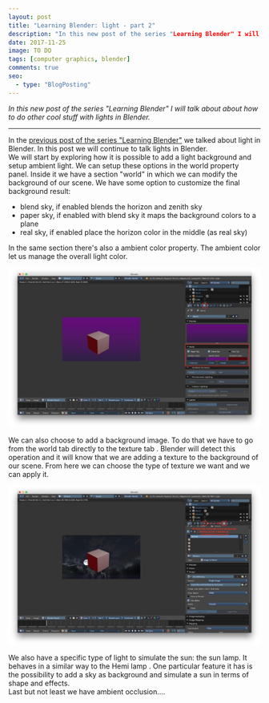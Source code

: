 ```yaml
---
layout: post
title: "Learning Blender: light - part 2"
description: "In this new post of the series "Learning Blender" I will talk about about how to do other cool stuff with lights in Blender."
date: 2017-11-25
image: TO DO
tags: [computer graphics, blender]
comments: true
seo:
  - type: "BlogPosting"
---
```


*In this new post of the series "Learning Blender" I will talk about about how to do other cool stuff with lights in Blender.*

---

In the [previous post of the series "Learning Blender"](TODO) we talked about light in Blender. In this post we 
will continue to talk lights in Blender.  
We will start by exploring how it is possible to add a light background and setup ambient light. We can setup these 
options in the world property panel. Inside it we have a section "world" in which we can modify the background of our
 scene. We have some option to customize the final background result:
 
 * blend sky, if enabled blends the horizon and zenith sky
 * paper sky, if enabled with blend sky it maps the background colors to a plane
 * real sky, if enabled place the horizon color in the middle (as real sky)
 
In the same section there's also a ambient color property. The ambient color let us manage the overall light color.

![blender background ambient color](/assets/images/posts/blender-background-ambient-color.jpg "blender background ambient color")

We can also choose to add a background image. To do that we have to go from the world tab directly to the texture tab
. Blender will detect this operation and it will know that we are adding a texture to the background of our scene. 
From here we can choose the type of texture we want and we can apply it.

![blender background texture](/assets/images/posts/blender-background-texture.jpg "blender background texture")

We also have a specific type of light to simulate the sun: the sun lamp. It behaves in a similar way to the Hemi lamp
. One particular feature it has is the possibility to add a sky as background and simulate a sun in terms of shape 
and effects.   
Last but not least we have ambient occlusion....

 